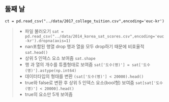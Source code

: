 ## 둘째 날

```ct = pd.read_csv("../data/2017_college_tuition.csv",encoding='euc-kr')```
> * 파일 불러오기
```sat = pd.read_csv("../data/2014_korea_sat_scores.csv",encoding='euc-kr').dropna(axis=1)```
> * nan포함된 행열 drop 행과 열을 모두 drop하기 때문에 비효율적
```sat.head()```
> * 상위 5 인덱스 요소 보여줌
```sat.shape```
> * 행 과 열의 개수를 튜플형태로 보여줌
```sat['도수(명)'] = sat['도수(명)'].astype(np.int64)```
> * 데이터타입의 형태를 변환
```(sat['도수(명)'] < 20000).head()```
> * true와 false로 변환 후 상위 5 인덱스 요소(bool형) 보여줌
```sat[sat['도수(명)'] < 20000].head()```
> * true의 요소만 5개 보여줌
